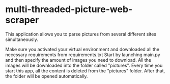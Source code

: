 # multi-threaded-picture-web-scraper
This application allows you to parse pictures from several different sites simultaneously.

Make sure you activated your virtual environment and downloaded all the necessary requirements from requirements.txt
Start by launching main.py and then specify the amount of images you need to download.
All the images will be downloaded into the folder called "pictures".
Every time you start this app, all the content is deleted from the "pictures" folder. After that, the folder will be opened automatically.
